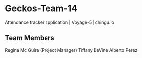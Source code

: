 # Geckos-Team-14

Attendance tracker application | Voyage-5 | chingu.io

## Team Members

Regina Mc Guire (Project Manager)
Tiffany DeVine
Alberto Perez
